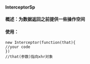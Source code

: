 #### InterceptorSp
#### 概述：为数据返回之前提供一些操作空间
#### 使用：
    new Interceptor(function(that){
    //your code
    })
    //that(参数)指向xhr对象
